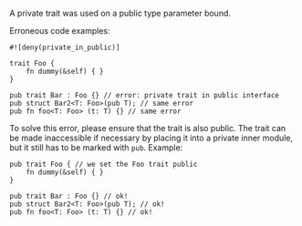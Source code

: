 A private trait was used on a public type parameter bound.

Erroneous code examples:

```compile_fail,E0445
#![deny(private_in_public)]

trait Foo {
    fn dummy(&self) { }
}

pub trait Bar : Foo {} // error: private trait in public interface
pub struct Bar2<T: Foo>(pub T); // same error
pub fn foo<T: Foo> (t: T) {} // same error
```

To solve this error, please ensure that the trait is also public. The trait
can be made inaccessible if necessary by placing it into a private inner
module, but it still has to be marked with `pub`. Example:

```
pub trait Foo { // we set the Foo trait public
    fn dummy(&self) { }
}

pub trait Bar : Foo {} // ok!
pub struct Bar2<T: Foo>(pub T); // ok!
pub fn foo<T: Foo> (t: T) {} // ok!
```
